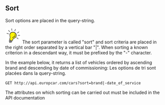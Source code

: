 ## Sort
Sort options are placed in the query-string. 

![Tip](lightbulb1.png) The sort parameter is called "sort" and sort criteria are placed in the right order separated by a vertical bar "|". When sorting a known criterion in a descendant way, it must be prefixed by the "-" character. 

In the example below, it returns a list of vehicles ordered by ascending brand and descending by date of commissioning:
Les options de tri sont placées dans la query-string. 

```
GET http://api.europcar.com/cars?sort=brand|-date_of_service
```
The attributes on which sorting can be carried out must be included in the API documentation
